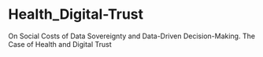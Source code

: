 # Health_Digital-Trust
On Social Costs of Data Sovereignty and Data-Driven Decision-Making. The Case of Health and Digital Trust
